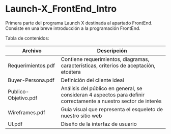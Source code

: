 # Launch-X_FrontEnd_Intro
Primera parte del programa Launch X destinada al apartado FrontEnd. Consiste en una breve introducción a la programación FrontEnd.

Tabla de contenidos:

|Archivo|Descripción|
|-------|----|
|Requerimientos.pdf|Contiene requerimientos, diagramas, características, criterios de aceptación, etcétera|
|Buyer-Persona.pdf|Definición del cliente ideal|
|Publico-Objetivo.pdf|Análisis del público en general, se consideran 4 aspectos para definir correctamente a nuestro sector de interés|
|Wireframes.pdf|Guía visual que representa el esqueleto de nuestro sitio web|
|UI.pdf|Diseño de la interfaz de usuario|
